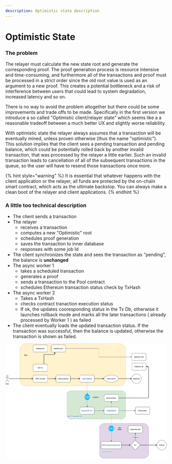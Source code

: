 ```yaml
---
description: Optimistic state description
---
```


# Optimistic State

### The problem

The relayer must calculate the new state root and generate the corresponding proof. The proof generation process is resource intensive and time-consuming, and furthermore all of the transactions and proof must be processed in a strict order since the old root value is used as an argument to a new proof. This creates a potential bottleneck and a risk of interference between users that could lead to system degradation, increased latency and so on.

There is no way to avoid the problem altogether but there could be some improvements and trade offs to be made. Specifically in the first version we introduce a so called "Optimistic client/relayer state" which seems like a a reasonable tradeoff between a much better UX and slightly worse reliability.

With optimistic state the relayer always assumes that a transaction will be eventually mined, unless proven otherwise (thus the name "optimistic"). This solution implies that the client sees a pending transaction and pending balance, which could be potentially rolled back by another invalid transaction, that was processed by the relayer a little earlier. Such an invalid transaction leads to cancellation of all of the subsequent transactions in the queue, so the user will have to resend those transactions once more.

{% hint style="warning" %}
It is essential that whatever happens with the client application or the relayer, all funds are protected by the on-chain smart contract, which acts as the ultimate backstop. You can always make a clean boot of the relayer and client applications.
{% endhint %}

### A little too technical description

* The client sends a transaction
* The relayer
  * receives a transaction
  * computes a new "Optimistic" root
  * schedules proof generation
  * saves the transaction to inner database
  * responses with some job Id
* The client synchronizes the state and sees the transaction as "pending", the balance is **unchanged**
* The async worker 1
  * takes a scheduled transaction
  * generates a proof
  * sends a transaction to the Pool contract
  * schedules Ethereum transaction status check by TxHash
* The async worker 2
  * Takes a TxHash
  * checks contract tranaction execution status
  * If ok, the updates cooresponding status in the Tx Db, otherwise it launches rollback mode and marks all the later transactions ( already processed by Worker 1 ) as failed
* The client eventually loads the updated transaction status. If the transaction was successful, then the balance is updated, otherwise the transaction is shown as failed.

![](<../../../.gitbook/assets/optimistic state.png>)
